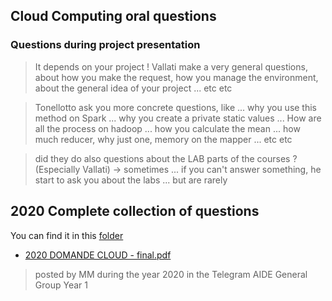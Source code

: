 ## Cloud Computing oral questions

### Questions during project presentation

> It depends on your project ! Vallati make a very general questions, about how you make the request, how you manage the environment, about the general idea of your project ... etc etc

>Tonellotto ask you more concrete questions, like ... why you use this method on Spark ... why you create a private static values ... How are all the process on hadoop ... how you calculate the mean ... how much reducer, why just one, memory on the mapper ... etc etc

> did they do also questions about the LAB parts of the courses ? (Especially Vallati) -> sometimes ... if you can't answer something, he start to ask you about the labs ... but are rarely


## 2020 Complete collection of questions

You can find it in this [folder](oral-questions)

- [2020 DOMANDE CLOUD - final.pdf](oral-questions/2020%20DOMANDE%20CLOUD%20-%20final.pdf)
> posted by MM during the year 2020 in the Telegram AIDE General Group Year 1